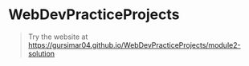 # WebDevPracticeProjects
> Try the website at https://gursimar04.github.io/WebDevPracticeProjects/module2-solution
